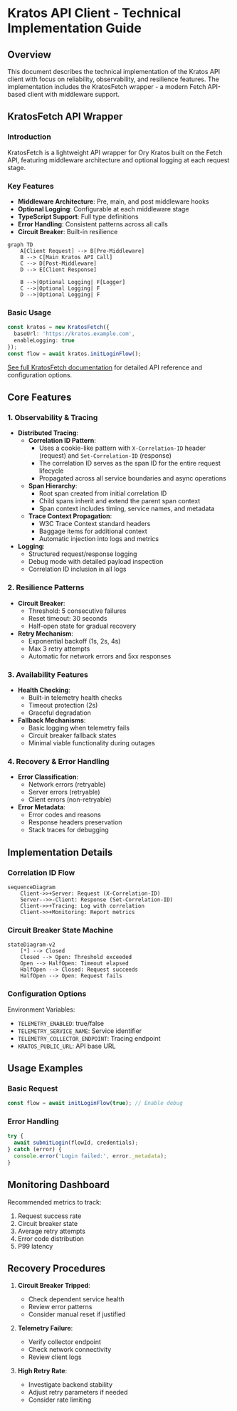 # Kratos API Client - Technical Implementation Guide

## Overview
This document describes the technical implementation of the Kratos API client with focus on reliability, observability, and resilience features. The implementation includes the KratosFetch wrapper - a modern Fetch API-based client with middleware support.

## KratosFetch API Wrapper

### Introduction
KratosFetch is a lightweight API wrapper for Ory Kratos built on the Fetch API, featuring middleware architecture and optional logging at each request stage.

### Key Features
- **Middleware Architecture**: Pre, main, and post middleware hooks
- **Optional Logging**: Configurable at each middleware stage
- **TypeScript Support**: Full type definitions
- **Error Handling**: Consistent patterns across all calls
- **Circuit Breaker**: Built-in resilience

```mermaid
graph TD
    A[Client Request] --> B[Pre-Middleware]
    B --> C[Main Kratos API Call]
    C --> D[Post-Middleware]
    D --> E[Client Response]
    
    B -->|Optional Logging| F[Logger]
    C -->|Optional Logging| F
    D -->|Optional Logging| F
```

### Basic Usage
```typescript
const kratos = new KratosFetch({
  baseUrl: 'https://kratos.example.com',
  enableLogging: true
});
const flow = await kratos.initLoginFlow();
```

[See full KratosFetch documentation](./app/lib/kratos.README.md) for detailed API reference and configuration options.

## Core Features

### 1. Observability & Tracing
- **Distributed Tracing**:
  - **Correlation ID Pattern**: 
    - Uses a cookie-like pattern with `X-Correlation-ID` header (request) and `Set-Correlation-ID` (response)
    - The correlation ID serves as the span ID for the entire request lifecycle
    - Propagated across all service boundaries and async operations
  - **Span Hierarchy**:
    - Root span created from initial correlation ID
    - Child spans inherit and extend the parent span context
    - Span context includes timing, service names, and metadata
  - **Trace Context Propagation**:
    - W3C Trace Context standard headers
    - Baggage items for additional context
    - Automatic injection into logs and metrics
- **Logging**:
  - Structured request/response logging
  - Debug mode with detailed payload inspection
  - Correlation ID inclusion in all logs

### 2. Resilience Patterns
- **Circuit Breaker**:
  - Threshold: 5 consecutive failures
  - Reset timeout: 30 seconds
  - Half-open state for gradual recovery
- **Retry Mechanism**:
  - Exponential backoff (1s, 2s, 4s)
  - Max 3 retry attempts
  - Automatic for network errors and 5xx responses

### 3. Availability Features
- **Health Checking**:
  - Built-in telemetry health checks
  - Timeout protection (2s)
  - Graceful degradation
- **Fallback Mechanisms**:
  - Basic logging when telemetry fails
  - Circuit breaker fallback states
  - Minimal viable functionality during outages

### 4. Recovery & Error Handling
- **Error Classification**:
  - Network errors (retryable)
  - Server errors (retryable)
  - Client errors (non-retryable)
- **Error Metadata**:
  - Error codes and reasons
  - Response headers preservation
  - Stack traces for debugging

## Implementation Details

### Correlation ID Flow
```mermaid
sequenceDiagram
    Client->>+Server: Request (X-Correlation-ID)
    Server-->>-Client: Response (Set-Correlation-ID)
    Client->>+Tracing: Log with correlation
    Client->>+Monitoring: Report metrics
```

### Circuit Breaker State Machine
```mermaid
stateDiagram-v2
    [*] --> Closed
    Closed --> Open: Threshold exceeded
    Open --> HalfOpen: Timeout elapsed
    HalfOpen --> Closed: Request succeeds
    HalfOpen --> Open: Request fails
```

### Configuration Options
Environment Variables:
- `TELEMETRY_ENABLED`: true/false
- `TELEMETRY_SERVICE_NAME`: Service identifier
- `TELEMETRY_COLLECTOR_ENDPOINT`: Tracing endpoint
- `KRATOS_PUBLIC_URL`: API base URL

## Usage Examples

### Basic Request
```typescript
const flow = await initLoginFlow(true); // Enable debug
```

### Error Handling
```typescript
try {
  await submitLogin(flowId, credentials);
} catch (error) {
  console.error('Login failed:', error._metadata);
}
```

## Monitoring Dashboard
Recommended metrics to track:
1. Request success rate
2. Circuit breaker state
3. Average retry attempts
4. Error code distribution
5. P99 latency

## Recovery Procedures
1. **Circuit Breaker Tripped**:
   - Check dependent service health
   - Review error patterns
   - Consider manual reset if justified

2. **Telemetry Failure**:
   - Verify collector endpoint
   - Check network connectivity
   - Review client logs

3. **High Retry Rate**:
   - Investigate backend stability
   - Adjust retry parameters if needed
   - Consider rate limiting
